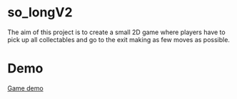 # so_longV2

The aim of this project is to create a small 2D game where players have to pick up all collectables and go to the exit making as few moves as possible.

# Demo
[Game demo](so_long.gif)
